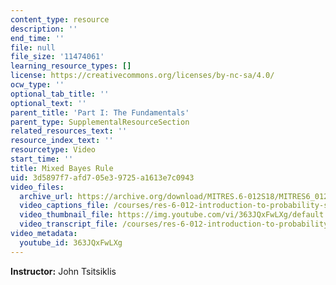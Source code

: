 ```yaml
---
content_type: resource
description: ''
end_time: ''
file: null
file_size: '11474061'
learning_resource_types: []
license: https://creativecommons.org/licenses/by-nc-sa/4.0/
ocw_type: ''
optional_tab_title: ''
optional_text: ''
parent_title: 'Part I: The Fundamentals'
parent_type: SupplementalResourceSection
related_resources_text: ''
resource_index_text: ''
resourcetype: Video
start_time: ''
title: Mixed Bayes Rule
uid: 3d5897f7-afd7-05e3-9725-a1613e7c0943
video_files:
  archive_url: https://archive.org/download/MITRES.6-012S18/MITRES6_012S18_L10-09_300k.mp4
  video_captions_file: /courses/res-6-012-introduction-to-probability-spring-2018/26b6bf0b48995c45949a4fab8187fa71_363JQxFwLXg.vtt
  video_thumbnail_file: https://img.youtube.com/vi/363JQxFwLXg/default.jpg
  video_transcript_file: /courses/res-6-012-introduction-to-probability-spring-2018/2a7c66eec2e189f56e7cf702536d0ea7_363JQxFwLXg.pdf
video_metadata:
  youtube_id: 363JQxFwLXg
---
```


**Instructor:** John Tsitsiklis

